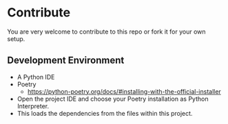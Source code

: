 # Contribute

You are very welcome to contribute to this repo or fork it for your own setup.

## Development Environment

- A Python IDE
- Poetry
  - https://python-poetry.org/docs/#installing-with-the-official-installer
- Open the project IDE and choose your Poetry installation as Python Interpreter.
- This loads the dependencies from the files within this project.